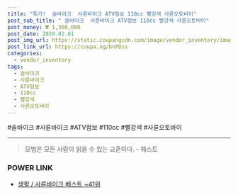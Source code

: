 ```yaml
--- 
title: "특가!  솔바이크  사륜바이크 ATV점보 110cc 빨강색 사륜오토바이" 
post_sub_title: " 솔바이크  사륜바이크 ATV점보 110cc 빨강색 사륜오토바이" 
post_money: ₩ 1,360,000 
post_date: 2020.02.01 
post_img_url: https://static.coupangcdn.com/image/vendor_inventory/images/2018/12/28/17/5/01ba8c14-b1e4-43b5-b93c-a3a1ce0be502.jpg 
post_link_url: https://coupa.ng/bnPDss 
categories: 
  - vendor_inventory 
tags: 
  - 솔바이크 
  - 사륜바이크 
  - ATV점보 
  - 110cc 
  - 빨강색 
  - 사륜오토바이 
--- 
```

  #솔바이크 #사륜바이크 #ATV점보 #110cc #빨강색 #사륜오토바이 
<hr> 

> 모범은 모든 사람이 읽을 수 있는 교훈이다. - 웨스트 


### POWER LINK

* <a href="https://blog.naver.com/santokki14/221792670219" target="_blank">생활 / 사륜바이크 베스트 ~41위</a>
